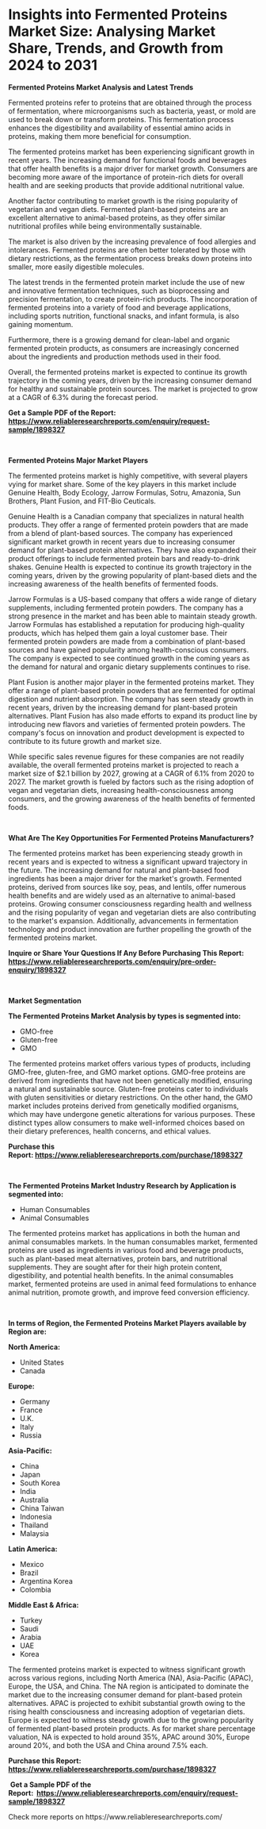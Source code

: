 <p><h1>Insights into Fermented Proteins Market Size: Analysing Market Share, Trends, and Growth from 2024 to 2031</h1></p><p><strong>Fermented Proteins Market Analysis and Latest Trends</strong></p>
<p><p>Fermented proteins refer to proteins that are obtained through the process of fermentation, where microorganisms such as bacteria, yeast, or mold are used to break down or transform proteins. This fermentation process enhances the digestibility and availability of essential amino acids in proteins, making them more beneficial for consumption.</p><p>The fermented proteins market has been experiencing significant growth in recent years. The increasing demand for functional foods and beverages that offer health benefits is a major driver for market growth. Consumers are becoming more aware of the importance of protein-rich diets for overall health and are seeking products that provide additional nutritional value.</p><p>Another factor contributing to market growth is the rising popularity of vegetarian and vegan diets. Fermented plant-based proteins are an excellent alternative to animal-based proteins, as they offer similar nutritional profiles while being environmentally sustainable.</p><p>The market is also driven by the increasing prevalence of food allergies and intolerances. Fermented proteins are often better tolerated by those with dietary restrictions, as the fermentation process breaks down proteins into smaller, more easily digestible molecules.</p><p>The latest trends in the fermented protein market include the use of new and innovative fermentation techniques, such as bioprocessing and precision fermentation, to create protein-rich products. The incorporation of fermented proteins into a variety of food and beverage applications, including sports nutrition, functional snacks, and infant formula, is also gaining momentum.</p><p>Furthermore, there is a growing demand for clean-label and organic fermented protein products, as consumers are increasingly concerned about the ingredients and production methods used in their food.</p><p>Overall, the fermented proteins market is expected to continue its growth trajectory in the coming years, driven by the increasing consumer demand for healthy and sustainable protein sources. The market is projected to grow at a CAGR of 6.3% during the forecast period.</p></p>
<p><strong>Get a Sample PDF of the Report:&nbsp; <a href="https://www.reliableresearchreports.com/enquiry/request-sample/1898327">https://www.reliableresearchreports.com/enquiry/request-sample/1898327</a></strong></p>
<p>&nbsp;</p>
<p><strong>Fermented Proteins Major Market Players</strong></p>
<p><p>The fermented proteins market is highly competitive, with several players vying for market share. Some of the key players in this market include Genuine Health, Body Ecology, Jarrow Formulas, Sotru, Amazonia, Sun Brothers, Plant Fusion, and FIT-Bio Ceuticals.</p><p>Genuine Health is a Canadian company that specializes in natural health products. They offer a range of fermented protein powders that are made from a blend of plant-based sources. The company has experienced significant market growth in recent years due to increasing consumer demand for plant-based protein alternatives. They have also expanded their product offerings to include fermented protein bars and ready-to-drink shakes. Genuine Health is expected to continue its growth trajectory in the coming years, driven by the growing popularity of plant-based diets and the increasing awareness of the health benefits of fermented foods.</p><p>Jarrow Formulas is a US-based company that offers a wide range of dietary supplements, including fermented protein powders. The company has a strong presence in the market and has been able to maintain steady growth. Jarrow Formulas has established a reputation for producing high-quality products, which has helped them gain a loyal customer base. Their fermented protein powders are made from a combination of plant-based sources and have gained popularity among health-conscious consumers. The company is expected to see continued growth in the coming years as the demand for natural and organic dietary supplements continues to rise.</p><p>Plant Fusion is another major player in the fermented proteins market. They offer a range of plant-based protein powders that are fermented for optimal digestion and nutrient absorption. The company has seen steady growth in recent years, driven by the increasing demand for plant-based protein alternatives. Plant Fusion has also made efforts to expand its product line by introducing new flavors and varieties of fermented protein powders. The company's focus on innovation and product development is expected to contribute to its future growth and market size.</p><p>While specific sales revenue figures for these companies are not readily available, the overall fermented proteins market is projected to reach a market size of $2.1 billion by 2027, growing at a CAGR of 6.1% from 2020 to 2027. The market growth is fueled by factors such as the rising adoption of vegan and vegetarian diets, increasing health-consciousness among consumers, and the growing awareness of the health benefits of fermented foods.</p></p>
<p>&nbsp;</p>
<p><strong>What Are The Key Opportunities For Fermented Proteins Manufacturers?</strong></p>
<p><p>The fermented proteins market has been experiencing steady growth in recent years and is expected to witness a significant upward trajectory in the future. The increasing demand for natural and plant-based food ingredients has been a major driver for the market's growth. Fermented proteins, derived from sources like soy, peas, and lentils, offer numerous health benefits and are widely used as an alternative to animal-based proteins. Growing consumer consciousness regarding health and wellness and the rising popularity of vegan and vegetarian diets are also contributing to the market's expansion. Additionally, advancements in fermentation technology and product innovation are further propelling the growth of the fermented proteins market.</p></p>
<p><strong>Inquire or Share Your Questions If Any Before Purchasing This Report: <a href="https://www.reliableresearchreports.com/enquiry/pre-order-enquiry/1898327">https://www.reliableresearchreports.com/enquiry/pre-order-enquiry/1898327</a></strong></p>
<p>&nbsp;</p>
<p><strong>Market Segmentation</strong></p>
<p><strong>The Fermented Proteins Market Analysis by types is segmented into:</strong></p>
<p><ul><li>GMO-free</li><li>Gluten-free</li><li>GMO</li></ul></p>
<p><p>The fermented proteins market offers various types of products, including GMO-free, gluten-free, and GMO market options. GMO-free proteins are derived from ingredients that have not been genetically modified, ensuring a natural and sustainable source. Gluten-free proteins cater to individuals with gluten sensitivities or dietary restrictions. On the other hand, the GMO market includes proteins derived from genetically modified organisms, which may have undergone genetic alterations for various purposes. These distinct types allow consumers to make well-informed choices based on their dietary preferences, health concerns, and ethical values.</p></p>
<p><strong>Purchase this Report:&nbsp;<a href="https://www.reliableresearchreports.com/purchase/1898327">https://www.reliableresearchreports.com/purchase/1898327</a></strong></p>
<p>&nbsp;</p>
<p><strong>The Fermented Proteins Market Industry Research by Application is segmented into:</strong></p>
<p><ul><li>Human Consumables</li><li>Animal Consumables</li></ul></p>
<p><p>The fermented proteins market has applications in both the human and animal consumables markets. In the human consumables market, fermented proteins are used as ingredients in various food and beverage products, such as plant-based meat alternatives, protein bars, and nutritional supplements. They are sought after for their high protein content, digestibility, and potential health benefits. In the animal consumables market, fermented proteins are used in animal feed formulations to enhance animal nutrition, promote growth, and improve feed conversion efficiency.</p></p>
<p>&nbsp;</p>
<p><strong>In terms of Region, the Fermented Proteins Market Players available by Region are:</strong></p>
<p>
    <p> <strong> North America: </strong>
        <ul>
            <li>United States</li>
            <li>Canada</li>
        </ul>
        </p> 
    <p> <strong> Europe: </strong>
        <ul>
            <li>Germany</li>
            <li>France</li>
            <li>U.K.</li>
            <li>Italy</li>
            <li>Russia</li>
        </ul>
        </p> 
    <p> <strong> Asia-Pacific: </strong>
        <ul>
            <li>China</li>
            <li>Japan</li>
            <li>South Korea</li>
            <li>India</li>
            <li>Australia</li>
            <li>China Taiwan</li>
            <li>Indonesia</li>
            <li>Thailand</li>
            <li>Malaysia</li>
        </ul>
        </p> 
    <p> <strong> Latin America: </strong>
        <ul>
            <li>Mexico</li>
            <li>Brazil</li>
            <li>Argentina Korea</li>
            <li>Colombia</li>
        </ul>
        </p> 
    <p> <strong> Middle East & Africa: </strong>
        <ul>
            <li>Turkey</li>
            <li>Saudi</li>
            <li>Arabia</li>
            <li>UAE</li>
            <li>Korea</li>
        </ul>
    </p>
    </p>
<p><p>The fermented proteins market is expected to witness significant growth across various regions, including North America (NA), Asia-Pacific (APAC), Europe, the USA, and China. The NA region is anticipated to dominate the market due to the increasing consumer demand for plant-based protein alternatives. APAC is projected to exhibit substantial growth owing to the rising health consciousness and increasing adoption of vegetarian diets. Europe is expected to witness steady growth due to the growing popularity of fermented plant-based protein products. As for market share percentage valuation, NA is expected to hold around 35%, APAC around 30%, Europe around 20%, and both the USA and China around 7.5% each.</p></p>
<p><strong>Purchase this Report: <a href="https://www.reliableresearchreports.com/purchase/1898327">https://www.reliableresearchreports.com/purchase/1898327</a></strong></p>
<p>&nbsp;<strong>Get a Sample PDF of the Report:&nbsp;&nbsp;<a href="https://www.reliableresearchreports.com/enquiry/request-sample/1898327">https://www.reliableresearchreports.com/enquiry/request-sample/1898327</a></strong></p>
<p><strong></strong></p>
<p>Check more reports on https://www.reliableresearchreports.com/</p>
